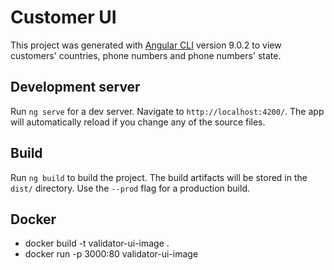# Customer UI

This project was generated with [Angular CLI](https://github.com/angular/angular-cli) version 9.0.2 to view customers' countries, phone numbers and phone numbers' state.

## Development server

Run `ng serve` for a dev server. Navigate to `http://localhost:4200/`. The app will automatically reload if you change any of the source files.

## Build

Run `ng build` to build the project. The build artifacts will be stored in the `dist/` directory. Use the `--prod` flag for a production build.

## Docker
* docker build -t validator-ui-image .
* docker run -p 3000:80 validator-ui-image
